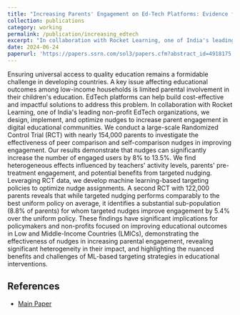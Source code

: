 ```yaml
---
title: "Increasing Parents' Engagement on Ed-Tech Platforms: Evidence from the Field (2024)"
collection: publications
category: working
permalink: /publication/increasing_edtech
excerpt: "In collaboration with Rocket Learning, one of India's leading non-profit EdTech organizations, we design, implement, and optimize nudges to increase parent engagement in digital educational communities. We conduct a large-scale Randomized Control Trial (RCT) with nearly 154,000 parents to investigate the effectiveness of peer comparison and self-comparison nudges in improving engagement. Leveraging RCT data, we develop machine learning-based targeting policies to optimize nudge assignments. A second RCT with 122,000 parents reveals that while targeted nudging performs comparably to the best uniform policy on average, it identifies a substantial sub-population for whom targeted nudges improve engagement over the uniform policy. "
date: 2024-06-24
paperurl: 'https://papers.ssrn.com/sol3/papers.cfm?abstract_id=4918175'
---
```


Ensuring universal access to quality education remains a formidable challenge in developing countries. A key issue affecting educational outcomes among low-income households is limited parental involvement in their children's education. EdTech platforms can help build cost-effective and impactful solutions to address this problem. In collaboration with Rocket Learning, one of India's leading non-profit EdTech organizations, we design, implement, and optimize nudges to increase parent engagement in digital educational communities. We conduct a large-scale Randomized Control Trial (RCT) with nearly 154,000 parents to investigate the effectiveness of peer comparison and self-comparison nudges in improving engagement. Our results demonstrate that nudges can significantly increase the number of engaged users by 8% to 13.5%. We find heterogeneous effects influenced by teachers' activity levels, parents' pre-treatment engagement, and potential benefits from targeted nudging. Leveraging RCT data, we develop machine learning-based targeting policies to optimize nudge assignments. A second RCT with 122,000 parents reveals that while targeted nudging performs comparably to the best uniform policy on average, it identifies a substantial sub-population (8.8% of parents) for whom targeted nudges improve engagement by 5.4% over the uniform policy. These findings have significant implications for policymakers and non-profits focused on improving educational outcomes in Low and Middle-Income Countries (LMICs), demonstrating the effectiveness of nudges in increasing parental engagement, revealing significant heterogeneity in their impact, and highlighting the nuanced benefits and challenges of ML-based targeting strategies in educational interventions.

## References 
- [Main Paper](https://papers.ssrn.com/sol3/papers.cfm?abstract_id=4918175)

